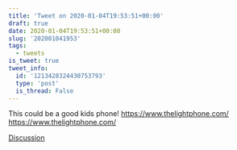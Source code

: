 ```yaml
---
title: 'Tweet on 2020-01-04T19:53:51+00:00'
draft: true
date: 2020-01-04T19:53:51+00:00
slug: '202001041953'
tags:
  - tweets
is_tweet: true
tweet_info:
  id: '1213428324430753793'
  type: 'post'
  is_thread: False
---
```




This could be a good kids phone!
<https://www.thelightphone.com/> <https://www.thelightphone.com/>

[Discussion](https://x.com/sytelus/status/1213428324430753793)
